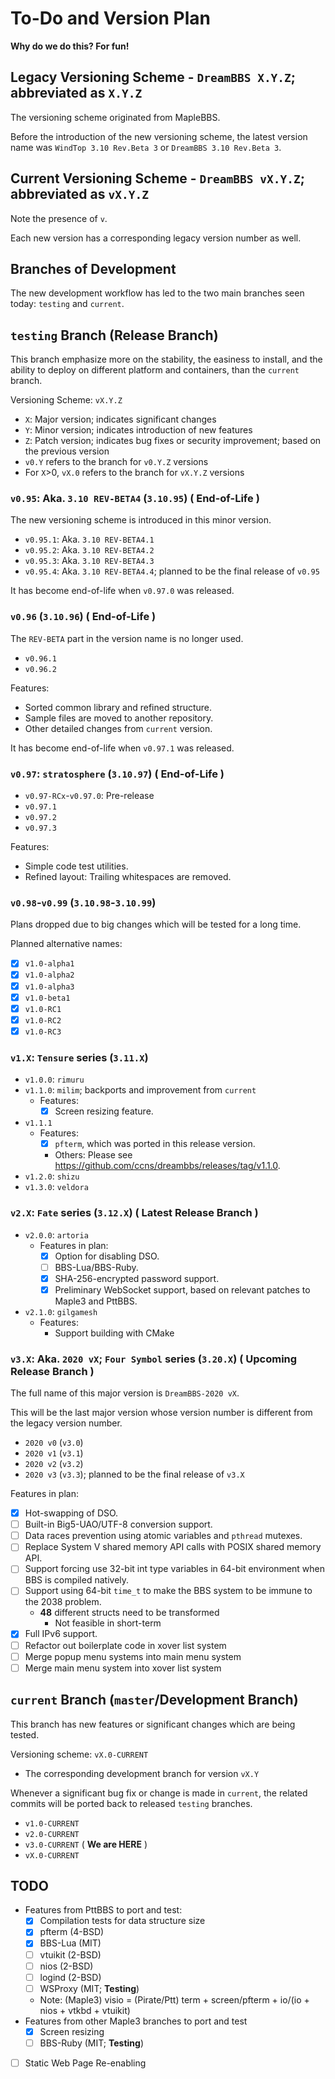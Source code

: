 # To-Do and Version Plan

**Why do we do this? For fun!**

## Legacy Versioning Scheme - `DreamBBS X.Y.Z`; abbreviated as `X.Y.Z` 
The versioning scheme originated from MapleBBS.

Before the introduction of the new versioning scheme, the latest version name was `WindTop 3.10 Rev.Beta 3` or `DreamBBS 3.10 Rev.Beta 3`.

## Current Versioning Scheme - `DreamBBS vX.Y.Z`; abbreviated as `vX.Y.Z` 
Note the presence of `v`.

Each new version has a corresponding legacy version number as well.

## Branches of Development
The new development workflow has led to the two main branches seen today: `testing` and `current`.

## `testing` Branch (Release Branch)
This branch emphasize more on the stability, the easiness to install, and the ability to deploy on different platform and containers, than the `current` branch.

Versioning Scheme: `vX.Y.Z`
  - `X`: Major version; indicates significant changes
  - `Y`: Minor version; indicates introduction of new features
  - `Z`: Patch version; indicates bug fixes or security improvement; based on the previous version
  - `v0.Y` refers to the branch for `v0.Y.Z` versions
  - For `X`>0, `vX.0` refers to the branch for `vX.Y.Z` versions

### `v0.95`: Aka. `3.10 REV-BETA4` (`3.10.95`) ( **End-of-Life** )
The new versioning scheme is introduced in this minor version.
- `v0.95.1`: Aka. `3.10 REV-BETA4.1`
- `v0.95.2`: Aka. `3.10 REV-BETA4.2`
- `v0.95.3`: Aka. `3.10 REV-BETA4.3`
- `v0.95.4`: Aka. `3.10 REV-BETA4.4`; planned to be the final release of `v0.95`

It has become end-of-life when `v0.97.0` was released.

### `v0.96` (`3.10.96`) ( **End-of-Life** )
The `REV-BETA` part in the version name is no longer used.
- `v0.96.1`
- `v0.96.2`

Features:
- Sorted common library and refined structure.
- Sample files are moved to another repository.
- Other detailed changes from `current` version.

It has become end-of-life when `v0.97.1` was released.

### `v0.97`: `stratosphere` (`3.10.97`) ( **End-of-Life** )
- `v0.97-RCx`-`v0.97.0`: Pre-release
- `v0.97.1`
- `v0.97.2`
- `v0.97.3`

Features:
  - Simple code test utilities.
  - Refined layout: Trailing whitespaces are removed.

### `v0.98`-`v0.99` (`3.10.98`-`3.10.99`)
Plans dropped due to big changes which will be tested for a long time.

Planned alternative names:
  - [x] `v1.0-alpha1`
  - [x] `v1.0-alpha2`
  - [x] `v1.0-alpha3`
  - [x] `v1.0-beta1`
  - [x] `v1.0-RC1`
  - [x] `v1.0-RC2`
  - [x] `v1.0-RC3`

### `v1.X`: `Tensure` series (`3.11.X`)
- `v1.0.0`: `rimuru`
- `v1.1.0`: `milim`; backports and improvement from `current`
  - Features:
    - [x] Screen resizing feature.
- `v1.1.1`
  - Features:
    - [x] `pfterm`, which was ported in this release version.
    - Others: Please see <https://github.com/ccns/dreambbs/releases/tag/v1.1.0>.
- `v1.2.0`: `shizu`
- `v1.3.0`: `veldora`

### `v2.X`: `Fate` series (`3.12.X`) ( **Latest Release Branch** )
- `v2.0.0`: `artoria`
  - Features in plan:
    - [x] Option for disabling DSO.
    - [ ] BBS-Lua/BBS-Ruby.
    - [x] SHA-256-encrypted password support.
    - [x] Preliminary WebSocket support, based on relevant patches to Maple3 and PttBBS.
- `v2.1.0`: `gilgamesh`
    - Features:
      - Support building with CMake

### `v3.X`: Aka. `2020 vX`; `Four Symbol` series (`3.20.X`) ( Upcoming Release Branch )
The full name of this major version is `DreamBBS-2020 vX`.

This will be the last major version whose version number is different from the legacy version number.

- `2020 v0` (`v3.0`)
- `2020 v1` (`v3.1`)
- `2020 v2` (`v3.2`)
- `2020 v3` (`v3.3`); planned to be the final release of `v3.X`

Features in plan:
  - [x] Hot-swapping of DSO.
  - [ ] Built-in Big5-UAO/UTF-8 conversion support.
  - [ ] Data races prevention using atomic variables and `pthread` mutexes.
  - [ ] Replace System V shared memory API calls with POSIX shared memory API.
  - [ ] Support forcing use 32-bit int type variables in 64-bit environment when BBS is compiled natively.
  - [ ] Support using 64-bit `time_t` to make the BBS system to be immune to the 2038 problem.
    - **48** different structs need to be transformed
      - Not feasible in short-term
  - [x] Full IPv6 support.
  - [ ] Refactor out boilerplate code in xover list system
  - [ ] Merge popup menu systems into main menu system
  - [ ] Merge main menu system into xover list system

## `current` Branch (`master`/Development Branch)
This branch has new features or significant changes which are being tested.

Versioning scheme: `vX.0-CURRENT`
  - The corresponding development branch for version `vX.Y`

Whenever a significant bug fix or change is made in `current`, the related commits will be ported back to released `testing` branches.

- `v1.0-CURRENT`
- `v2.0-CURRENT`
- `v3.0-CURRENT` ( **We are HERE** )
- `vX.0-CURRENT`

## TODO
- Features from PttBBS to port and test:
    - [x] Compilation tests for data structure size
    - [x] pfterm (4-BSD)
    - [x] BBS-Lua (MIT)
    - [ ] vtuikit (2-BSD)
    - [ ] nios (2-BSD)
    - [ ] logind (2-BSD)
    - [ ] WSProxy (MIT; **Testing**)
    - Note: (Maple3) visio = (Pirate/Ptt) term + screen/pfterm + io/(io + nios + vtkbd + vtuikit)
- Features from other Maple3 branches to port and test
    - [x] Screen resizing
    - [ ] BBS-Ruby (MIT; **Testing**)
- [ ] Static Web Page Re-enabling
